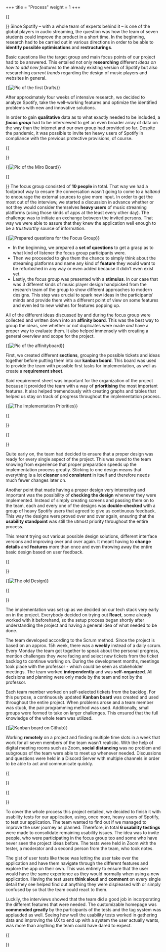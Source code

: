 +++
title = "Process"
weight = 1
+++

{{<section title="Research">}}
Since Spotify – with a whole team of experts behind it – is one of the global players in audio streaming, the question was how the team of seven students could improve the product in a short time. In the beginning, research had to be carried out in various directions in order to be able to **identify possible optimisations** and **restructurings**. 

Basic questions like the target group and main focus points of our project had to be answered. This entailed not only **researching** different *ideas on how to add new features* to the already existing version of Spotify but also researching *current trends* regarding the design of music players and websites in general. 


{{<image src="Miroboard_1.jpg" alt="Pic of the first Drafts" caption="Draft of the process">}}

After approximately four weeks of intensive research, we decided to analyze Spotify, take the well-working features and optimize the identified problems with new and innovative solutions.

In order to gain **qualitative** data as to what exactly needed to be included, a ***focus group*** had to be interviewed to get an even broader array of data on the way than the internet and our own group had provided so far. Despite the pandemic, it was possible to invite ten heavy users of Spotify in compliance with the previous protective provisions, of course.


{{</section>}}

{{<image src="Miroboard_4.jpg" alt="Pic of the Miro Board" caption="First Idea Board">}}

{{<section title="Focus Group">}}
The focus group consisted of **10 people** in total. That way we had a foolproof way to ensure the conversation wasn’t going to come to a halt*and* to encourage the external sources to give more input. In order to get the most out of the interview, we started a discussion in advance whether or not they would consider themselves **heavy users** of music streaming platforms (using those kinds of apps at the least every other day). The challenge was to initiate an exchange between the invited persons.
That way we were able to assure that they knew the application well enough to be a *trustworthy* source of information. 


{{<image src="FocusGroupQs.PNG" alt="Prepared questions for the Focus Group" caption="Focus Group Cycle">}}

 - In the beginning, we prepared a **set of questions** to get a grasp as to what kind of listener the focus group participants were.
 - Then we proceeded to give them the chance to simply think about the streaming platforms and name any kind of **feature** they would want to be refurbished in any way or even added because it didn’t even exist yet.
 - Lastly, the focus group was presented with a **stimulus**. In our case that was 3 different kinds of music player design handpicked from the research team of the group to show different approaches to modern designs. This step was crucial to spark new ideas in the participants' minds and provide them with a different point of view on some features and even led to new wishes for features popping up. 


All of the different ideas discussed by and during the focus group were collected and written down into an **affinity board**. This was the best way to group the ideas, see whether or not duplicates were made *and* have a proper way to evaluate them. It also helped immensely with creating a general overview and scope for the project.

{{<image src="Affinityboard.jpg" alt="Pic of the affinityboard" caption="The Affinityboard">}}

First, we created different **sections**, grouping the possible tickets and ideas together before putting them into our **kanban board**. This board was used to provide the team with possible first tasks for implementation, as well as create a **requirement sheet**.

Said requirement sheet was important for the organization of the project because it provided the team with a way of **prioritising** the most important features. It also helped tremendously with creating graphs and tables that helped us stay on track of progress throughout the implementation process. 

{{<image src="Priorities.PNG" alt="The Implementation Priorities" caption="Priority Graph">}}

{{</section>}}

{{<section title="Design">}}

Quite early on, the team had decided to ensure that a proper design was ready for every single aspect of the project. This was owed to the team knowing from experience that proper preparation speeds up the implementation process greatly. Sticking to one design means that everything is a lot **cleaner** and **consistent** in itself and therefore needs much fewer changes later on. 

Another point that made having a proper design very interesting and important was the possibility of **checking the design** whenever they were implemented. Instead of simply creating screens and passing them on to the team, each and every one of the designs was **double-checked** with a group of heavy Spotify users that agreed to give us continuous feedback. 
This way the designs were proved over and over again, ensuring that the **usability standpoint** was still the utmost priority throughout the entire process. 

This meant trying out various possible design solutions, different interface versions and improving over and over again. It meant having to **change details** and **features** more than once and even throwing away the entire basic design based on user feedback. 

{{</section>}}

{{<image src="DesignChange.PNG" alt="The old Design" caption="Old Design vs New Design">}}




{{<section title="Implementation">}}

The implementation was set up as we decided on our tech stack very early on in the project. Everybody decided on trying out **React**, some already worked with it beforehand, so the setup process began shortly after understanding the project and having a general idea of what needed to be done.

The team developed according to the Scrum method. Since the project is based on an approx. 15h week, there was a **weekly** instead of a daily scrum. Every Monday the team got together to speak about the personal progress, mention challenges they were facing and select new tickets from the ticket backlog to continue working on. During the development months, meetings took place with the professor - which could be seen as stakeholder meetings. The team worked **independently** and was **self-organized**. All decisions and planning were only made by the team and not by the professor. 

Each team member worked on self-selected tickets from the backlog. For this purpose, a continuously updated **Kanban board** was created and used throughout the entire project. When problems arose and a team member was stuck, the pair programming method was used. Additionally, small groups were formed to take on larger challenges. This ensured that the full knowledge of the whole team was utilized.  

{{<image src="Kanban.PNG" alt="Kanban board on Github" caption="Project on Github">}}

Working **remotely** on a project and finding multiple time slots in a week that work for all seven members of the team wasn't realistic. 
With the help of digital meeting rooms such as Zoom, **social distancing** was no problem and subgroups of the team were able to meet up whenever needed. Discussions and questions were held in a Discord Server with multiple channels in order to be able to act and communicate quickly.

{{</section>}}


{{<section title="User Testing">}}

To cover the whole process this project entailed, we decided to finish it with usability tests for our application, using, once more, heavy users of Spotify, to test our application. The team wanted to find out if we managed to improve the user journey as planned. Therefore, in total **6 usability testings** were made to consolidate remaining usability issues. The idea was to invite people, who were participating in the focus group too and some who have never seen the project ideas before. The tests were held in Zoom with the tester, a moderator and a second person from the team, who took notes. 

The gist of user tests like these was letting the user take over the application and have them navigate through the different features and explore the app on their own. This was entirely to ensure that the user would have the same experience as they would normally when using a new application. Having the test users **think aloud** and **comment** on every single detail they see helped find out anything they were displeased with or simply confused by so that the team could react to them.

Luckily, the interviews showed that the team did a good job in incorporating the different features that were needed. The customizable homepage was **commended greatly** by the participants of the tests and the tag system was applauded as well.
Seeing how well the usability tests worked in gathering data and improving the UX to end up with a system the user actually wants, was more than anything the team could have dared to expect.

{{</section>}}
